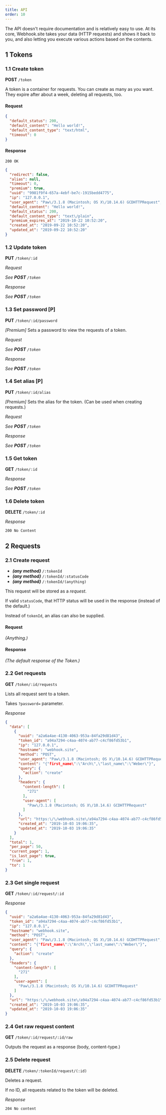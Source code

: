 ```yaml
---
title: API
order: 10
---
```


The API doesn't require documentation and is relatively easy to use. At its core, Webhook.site takes your data (HTTP requests) and shows it back to you, and also letting you execute various actions based on the contents.

## 1 Tokens

### 1.1 Create token

**POST** `/token`

A token is a container for requests. You can create as many as you want. They expire after about a week, deleting all requests, too.

#### Request

```json
{
  "default_status": 200,
  "default_content": "Hello world!",
  "default_content_type": "text/html",
  "timeout": 0
}
```

#### Response

`200 OK`

```json
{
  "redirect": false,
  "alias": null,
  "timeout": 0,
  "premium": true,
  "uuid": "9981f9f4-657a-4ebf-be7c-1915bedd4775",
  "ip": "127.0.0.1",
  "user_agent": "Paw\/3.1.8 (Macintosh; OS X\/10.14.6) GCDHTTPRequest",
  "default_content": "Hello world!",
  "default_status": 200,
  "default_content_type": "text\/plain",
  "premium_expires_at": "2019-10-22 10:52:20",
  "created_at": "2019-09-22 10:52:20",
  "updated_at": "2019-09-22 10:52:20"
}
```

### 1.2 Update token

**PUT** `/token/:id`

*Request*

*See **POST** `/token`*

*Response*

*See **POST** `/token`*

### 1.3 Set password [P]

**PUT** `/token/:id/password`

*[Premium]* Sets a password to view the requests of a token.

*Request*

*See **POST** `/token`*

*Response*

*See **POST** `/token`*

### 1.4 Set alias [P]

**PUT** `/token/:id/alias`

*[Premium]* Sets the alias for the token. (Can be used when creating requests.)

*Request*

*See **POST** `/token`*

*Response*

*See **POST** `/token`*

### 1.5 Get token

**GET** `/token/:id`

*Response*

*See **POST** `/token`*

### 1.6 Delete token

**DELETE** `/token/:id`

*Response*

`200 No Content`

## 2 Requests

### 2.1 Create request

* ***(any method)*** `/:tokenId`
* ***(any method)*** `/:tokenId/:statusCode`
* ***(any method)*** `/:tokenId/(anything)`

This request will be stored as a *request*.

If valid `statusCode`, that HTTP status will be used in the response (instead of the default.)

Instead of `tokenId`, an alias can also be supplied.

#### Request

*(Anything.)*

#### Response

*(The default response of the Token.)*

### 2.2 Get requests

**GET** `/token/:id/requests`

Lists all request sent to a token. 

Takes `?password=` parameter.

*Response*

```json
{
  "data": [
    {
      "uuid": "a2a6a4ae-4130-4063-953a-84fa29d81d43",
      "token_id": "a94a7294-c4aa-4074-ab77-c4cf86fd53b1",
      "ip": "127.0.0.1",
      "hostname": "webhook.site",
      "method": "POST",
      "user_agent": "Paw\/3.1.8 (Macintosh; OS X\/10.14.6) GCDHTTPRequest",
      "content": "{"first_name\":\"Arch\",\"last_name\":\"Weber\"}",
      "query": {
        "action": "create"
      },
      "headers": {
        "content-length": [
          "271"
        ],
        "user-agent": [
          "Paw\/3.1.8 (Macintosh; OS X\/10.14.6) GCDHTTPRequest"
        ]
      },
      "url": "https:\/\/webhook.site\/a94a7294-c4aa-4074-ab77-c4cf86fd53b1\/201?",
      "created_at": "2019-10-03 19:06:35",
      "updated_at": "2019-10-03 19:06:35"
    }
  ],
  "total": 1,
  "per_page": 50,
  "current_page": 1,
  "is_last_page": true,
  "from": 1,
  "to": 1
}
```

### 2.3 Get single request

**GET** `/token/:id/request/:id`

*Response*

```json
{
  "uuid": "a2a6a4ae-4130-4063-953a-84fa29d81d43",
  "token_id": "a94a7294-c4aa-4074-ab77-c4cf86fd53b1",
  "ip": "127.0.0.1",
  "hostname": "webhook.site",
  "method": "POST",
  "user_agent": "Paw\/3.1.8 (Macintosh; OS X\/10.14.6) GCDHTTPRequest",
  "content": "{"first_name\":\"Arch\",\"last_name\":\"Weber\"}",
  "query": {
    "action": "create"
  },
  "headers": {
    "content-length": [
      "271"
    ],
    "user-agent": [
      "Paw\/3.1.8 (Macintosh; OS X\/10.14.6) GCDHTTPRequest"
    ]
  },
  "url": "https:\/\/webhook.site\/a94a7294-c4aa-4074-ab77-c4cf86fd53b1\/201?",
  "created_at": "2019-10-03 19:06:35",
  "updated_at": "2019-10-03 19:06:35"
}
```

### 2.4 Get raw request content

**GET** `/token/:id/request/:id/raw`

Outputs the request as a response (body, content-type.)

### 2.5 Delete request

**DELETE** `/token/:tokenId/request/(:id)`

Deletes a request. 

If no ID, all requests related to the token will be deleted.

*Response*

`204 No content`